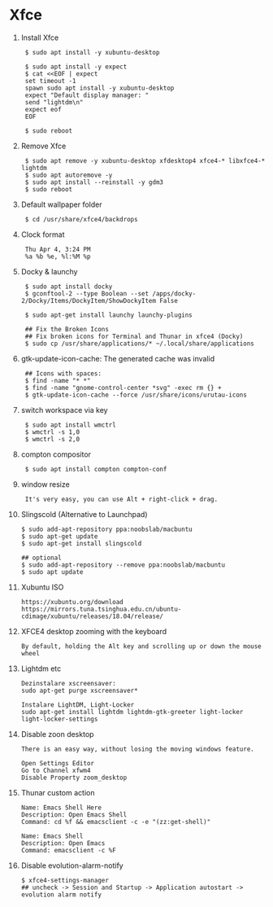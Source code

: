 Xfce
====

1. Install Xfce

        $ sudo apt install -y xubuntu-desktop

        $ sudo apt install -y expect
        $ cat <<EOF | expect
        set timeout -1
        spawn sudo apt install -y xubuntu-desktop
        expect "Default display manager: "
        send "lightdm\n"
        expect eof
        EOF

        $ sudo reboot

2. Remove Xfce

        $ sudo apt remove -y xubuntu-desktop xfdesktop4 xfce4-* libxfce4-* lightdm
        $ sudo apt autoremove -y
        $ sudo apt install --reinstall -y gdm3
        $ sudo reboot

3. Default wallpaper folder

        $ cd /usr/share/xfce4/backdrops

4. Clock format

        Thu Apr 4, 3:24 PM
        %a %b %e, %l:%M %p

5. Docky & launchy

        $ sudo apt install docky
        $ gconftool-2 --type Boolean --set /apps/docky-2/Docky/Items/DockyItem/ShowDockyItem False

        $ sudo apt-get install launchy launchy-plugins

        ## Fix the Broken Icons
        ## Fix broken icons for Terminal and Thunar in xfce4 (Docky)
        $ sudo cp /usr/share/applications/* ~/.local/share/applications


6. gtk-update-icon-cache: The generated cache was invalid

        ## Icons with spaces:
        $ find -name "* *"
        $ find -name "gnome-control-center *svg" -exec rm {} +
        $ gtk-update-icon-cache --force /usr/share/icons/urutau-icons

7. switch workspace via key


        $ sudo apt install wmctrl
        $ wmctrl -s 1,0
        $ wmctrl -s 2,0

8. compton compositor

        $ sudo apt install compton compton-conf

9. window resize

        It's very easy, you can use Alt + right-click + drag.

10. Slingscold (Alternative to Launchpad)

        $ sudo add-apt-repository ppa:noobslab/macbuntu
        $ sudo apt-get update
        $ sudo apt-get install slingscold

        ## optional
        $ sudo add-apt-repository --remove ppa:noobslab/macbuntu
        $ sudo apt update

11. Xubuntu ISO

        https://xubuntu.org/download
        https://mirrors.tuna.tsinghua.edu.cn/ubuntu-cdimage/xubuntu/releases/18.04/release/

12. XFCE4 desktop zooming with the keyboard

        By default, holding the Alt key and scrolling up or down the mouse wheel


13. Lightdm etc

        Dezinstalare xscreensaver:
        sudo apt-get purge xscreensaver*

        Instalare LightDM, Light-Locker
        sudo apt-get install lightdm lightdm-gtk-greeter light-locker light-locker-settings

14. Disable zoon desktop

        There is an easy way, without losing the moving windows feature.

        Open Settings Editor
        Go to Channel xfwm4
        Disable Property zoom_desktop

15. Thunar custom action

        Name: Emacs Shell Here
        Description: Open Emacs Shell
        Command: cd %f && emacsclient -c -e "(zz:get-shell)"

        Name: Emacs Shell
        Description: Open Emacs
        Command: emacsclient -c %F

16. Disable evolution-alarm-notify

        $ xfce4-settings-manager
        ## uncheck -> Session and Startup -> Application autostart -> evolution alarm notify
